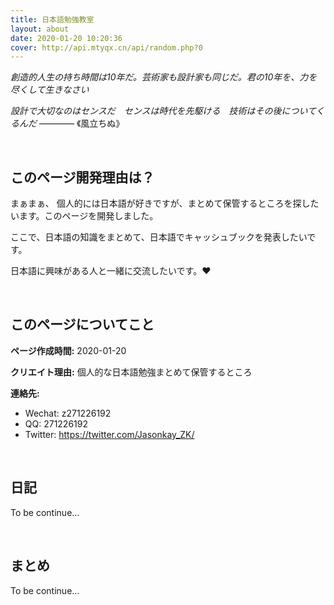 ```yaml
---
title: 日本語勉強教室
layout: about
date: 2020-01-20 10:20:36
cover: http://api.mtyqx.cn/api/random.php?0
---
```


*創造的人生の持ち時間は10年だ。芸術家も設計家も同じだ。君の10年を、力を尽くして生きなさい*

*設計で大切なのはセンスだ　センスは時代を先駆ける　技術はその後についてくるんだ* ———— 《風立ちぬ》

<br/>

## このページ開発理由は？

まぁまぁ、 個人的には日本語が好きですが、まとめて保管するところを探したいます。このページを開発しました。 

ここで、日本語の知識をまとめて、日本語でキャッシュブックを発表したいです。

日本語に興味がある人と一緒に交流したいです。❤

<br/>

## このページについてこと

**ページ作成時間:** 2020-01-20

**クリエイト理由:** 個人的な日本語勉強まとめて保管するところ

**連絡先:**

-   Wechat: z271226192
-   QQ: 271226192
-   Twitter: https://twitter.com/Jasonkay_ZK/

<br/>

## 日記

To be continue…

<br/>

## まとめ

To be continue…

<br/>

